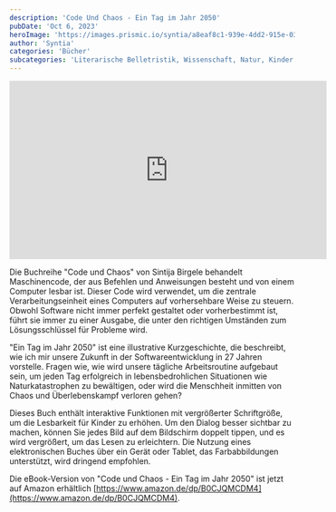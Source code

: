 ```yaml
---
description: 'Code Und Chaos - Ein Tag im Jahr 2050'
pubDate: 'Oct 6, 2023'
heroImage: 'https://images.prismic.io/syntia/a8eaf8c1-939e-4dd2-915e-0336eb4ca348_71vXaMtiNIL._SL1500_1.jpg?auto=compress,format'
author: 'Syntia'
categories: 'Bücher'
subcategories: 'Literarische Belletristik, Wissenschaft, Natur, Kinder EBooks'
---
```


<iframe width="560" height="315" src="https://www.youtube.com/embed/7M2ku1aAzHY?si=NYv50Ew-rJLZn2eY" title="YouTube video player" frameborder="0" allow="accelerometer; autoplay; clipboard-write; encrypted-media; gyroscope; picture-in-picture; web-share" allowfullscreen></iframe>

Die Buchreihe "Code und Chaos" von Sintija Birgele behandelt Maschinencode, der aus Befehlen und Anweisungen besteht und von einem Computer lesbar ist. Dieser Code wird verwendet, um die zentrale Verarbeitungseinheit eines Computers auf vorhersehbare Weise zu steuern. Obwohl Software nicht immer perfekt gestaltet oder vorherbestimmt ist, führt sie immer zu einer Ausgabe, die unter den richtigen Umständen zum Lösungsschlüssel für Probleme wird.

"Ein Tag im Jahr 2050" ist eine illustrative Kurzgeschichte, die beschreibt, wie ich mir unsere Zukunft in der Softwareentwicklung in 27 Jahren vorstelle. Fragen wie, wie wird unsere tägliche Arbeitsroutine aufgebaut sein, um jeden Tag erfolgreich in lebensbedrohlichen Situationen wie Naturkatastrophen zu bewältigen, oder wird die Menschheit inmitten von Chaos und Überlebenskampf verloren gehen?

Dieses Buch enthält interaktive Funktionen mit vergrößerter Schriftgröße, um die Lesbarkeit für Kinder zu erhöhen. Um den Dialog besser sichtbar zu machen, können Sie jedes Bild auf dem Bildschirm doppelt tippen, und es wird vergrößert, um das Lesen zu erleichtern. Die Nutzung eines elektronischen Buches über ein Gerät oder Tablet, das Farbabbildungen unterstützt, wird dringend empfohlen.

Die eBook-Version von "Code und Chaos - Ein Tag im Jahr 2050" ist jetzt auf Amazon erhältlich [https://www.amazon.de/dp/B0CJQMCDM4](https://www.amazon.de/dp/B0CJQMCDM4).